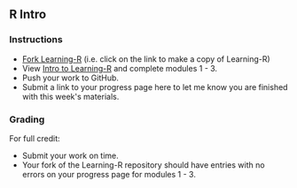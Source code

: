 ## R Intro

### Instructions

* [Fork Learning-R](https://classroom.github.com/a/rmn5kAi_) (i.e. click on the link to make a copy of Learning-R)
* View [Intro to Learning-R](https://youtu.be/_A1GoJn_KD0) and complete modules 1 - 3.
* Push your work to GitHub.
* Submit a link to your progress page here to let me know you are finished with this week's materials.

### Grading

For full credit:
* Submit your work on time.
* Your fork of the Learning-R repository should have entries with no errors on your progress page for modules 1 - 3.
